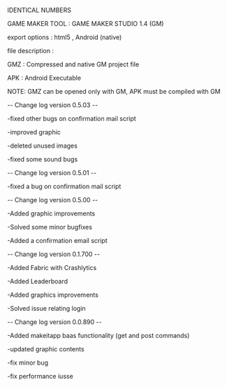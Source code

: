 IDENTICAL NUMBERS 

GAME MAKER TOOL : GAME MAKER STUDIO 1.4 (GM)

export options : html5 , Android (native)

file description :

GMZ : Compressed and native GM project file

APK : Android Executable

NOTE: GMZ can be opened only with GM, APK must be compiled with GM

-- Change log version 0.5.03 --

-fixed other bugs on confirmation mail script

-improved graphic

-deleted unused images

-fixed some sound bugs






-- Change log version 0.5.01 --

-fixed a bug on confirmation mail script





-- Change log version 0.5.00 --

-Added graphic improvements

-Solved some minor bugfixes

-Added a confirmation email script





-- Change log version 0.1.700 --

-Added Fabric with Crashlytics 

-Added Leaderboard

-Added graphics improvements

-Solved issue relating login




-- Change log version 0.0.890 --

-Added makeitapp baas functionality (get and post commands)

-updated graphic contents

-fix minor bug

-fix performance iusse
